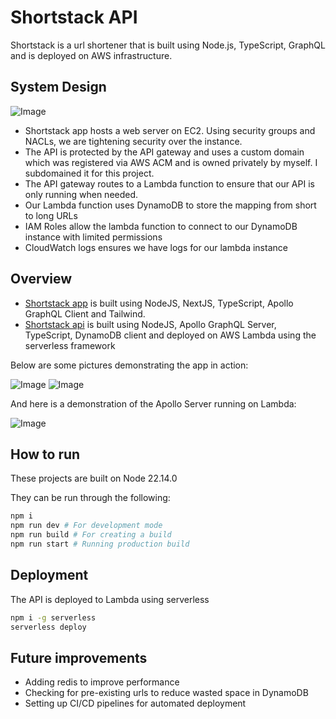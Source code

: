 # Shortstack API

Shortstack is a url shortener that is built using Node.js, TypeScript, GraphQL and is deployed on AWS infrastructure.

## System Design

![Image](https://github.com/user-attachments/assets/4942edb8-2038-4585-ba06-fd169b93dc1c)

* Shortstack app hosts a web server on EC2. Using security groups and NACLs, we are tightening security over the instance.
* The API is protected by the API gateway and uses a custom domain which was registered via AWS ACM and is owned privately by myself. I subdomained it for this project.
* The API gateway routes to a Lambda function to ensure that our API is only running when needed.
* Our Lambda function uses DynamoDB to store the mapping from short to long URLs
* IAM Roles allow the lambda function to connect to our DynamoDB instance with limited permissions
* CloudWatch logs ensures we have logs for our lambda instance

## Overview

- [Shortstack app](https://github.com/HenryGann/shortstack) is built using NodeJS, NextJS, TypeScript, Apollo GraphQL Client and Tailwind.
- [Shortstack api](https://github.com/HenryGann/shortstack-api) is built using NodeJS, Apollo GraphQL Server, TypeScript, DynamoDB client and deployed on AWS Lambda using the serverless framework 

Below are some pictures demonstrating the app in action:

![Image](https://github.com/user-attachments/assets/9a7774b7-dac5-4748-86ee-125e856abd7c)
![Image](https://github.com/user-attachments/assets/a75bb763-d7cd-49af-91ec-968d4749141d)

And here is a demonstration of the Apollo Server running on Lambda:

![Image](https://github.com/user-attachments/assets/b1d5b54e-8caf-4623-bc51-6c8a8f95b702)

## How to run

These projects are built on Node 22.14.0

They can be run through the following:

```bash
npm i
npm run dev # For development mode
npm run build # For creating a build
npm run start # Running production build
```

## Deployment
The API is deployed to Lambda using serverless
```bash
npm i -g serverless
serverless deploy
```

## Future improvements
* Adding redis to improve performance
* Checking for pre-existing urls to reduce wasted space in DynamoDB
* Setting up CI/CD pipelines for automated deployment